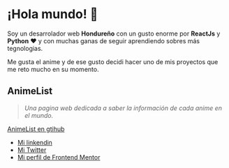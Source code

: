 # ¡Hola mundo! 👋
Soy un desarrolador web **Hondureño**  con un gusto enorme por **ReactJs** y **Python** ❤️ y con muchas ganas de seguir aprendiendo sobres más tegnologias. 

Me gusta el anime y de ese gusto decidi hacer uno de mis proyectos que me reto mucho en su momento. 
## AnimeList
> *Una pagina web dedicada a saber la información de cada anime en el mundo.*

[AnimeList en gtihub](https://github.com/JorgeDevJ/AnimeList "AnimeList en gtihub")

- [Mi linkendin](https://www.linkedin.com/in/jorge-dur%C3%B3n-850a461bb/ "Mi linkendin")
- [Mi Twitter](https://twitter.com/jdd2_ "Mi Twitter")
- [Mi perfil de Frontend Mentor ](https://www.frontendmentor.io/profile/JorgeDevJ "Mi perfil de Frontend Mentor ")
